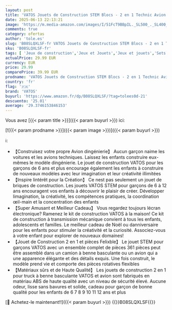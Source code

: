 ```yaml
---
layout: post
title: 'VATOS Jouets de Construction STEM Blocs - 2 en 1 Technic Avion Camion 361 PCS Créative Briques Bâtiment Pédagogique Blocs de Construction Éducatifs pour Garçons Enfants de 6 7 8 9 10+ Ans'
date: 2025-06-13 22:13:21
image: 'https://m.media-amazon.com/images/I/51FcT9BBpIL._SL500_._SL400_.jpg'
comments: true
category: ofertas
author: 'tole.es'
slug: 'B08SLQXLSF-fr VATOS Jouets de Construction STEM Blocs - 2 en 1 Technic...'
sku: 'B08SLQXLSF-fr'
tags: [ 'Jeux de construction','Jeux et Jouets','Jeux et jouets','Sets de jeux de construction','vatos','🇫🇷', ]
actualPrice: 29.99 EUR
currency: EUR
price: 29.99
comparePrice: 39.99 EUR
prodname: 'VATOS Jouets de Construction STEM Blocs - 2 en 1 Technic Avion Camion 361 PCS Créative Briques Bâtiment Pédagogique Blocs de Construction Éducatifs pour Garçons Enfants de 6 7 8 9 10+ Ans'
country: 'fr'
flag: '🇫🇷'
brand: 'VATOS'
buyurl: 'https://www.amazon.fr/dp/B08SLQXLSF/?tag=tolees0d-21'
descuento: '25.01'
average: '29.3746153846153'
---
```


Vous avez [{{< param title >}}]({{< param buyurl >}}) ici:

[![{{< param prodname >}}]({{< param image >}})]({{< param buyurl >}})

ℹ️:

- 【Construisez votre propre Avion dingénierie】 Aucun garçon naime les voitures et les avions techniques. Laissez les enfants construire eux-mêmes le modèle dingénierie. Le jouet de construction VATOS pour les garçons de 6 ans et plus encourage également les enfants à construire de nouveaux modèles avec leur imagination et leur créativité illimitées
- 【Inspire lintérêt pour la Création】 Ce nest pas seulement un jouet de briques de construction. Les jouets VATOS STEM pour garçons de 6 à 12 ans encouragent vos enfants à découvrir le plaisir de créer. Développer limagination, la créativité, les compétences pratiques, la coordination œil-main et la concentration des enfants
- 【Super Amusant et Meilleur Cadeau】 Vous regardez toujours lécran électronique? Ramenez le kit de construction VATOS à la maison! Ce kit de construction à transmission mécanique convient à tous les enfants, adolescents et familles. Le meilleur cadeau de Noël ou danniversaire pour les enfants pour stimuler la créativité et la curiosité. Associez-vous à votre enfant pour explorer de nouveaux domaines!
- 【Jouet de Construction 2 en 1 et pièces Felixble】 Le jouet STEM pour garçons VATOS avec un ensemble complet de pièces 361 pièces peut être assemblé dans un camion à benne basculante ou un avion qui a une apparence élégante et des détails exquis. Une fois construit, le modèle prend vie et comporte des pièces rotatives flexibles
- 【Matériaux sûrs et de Haute Qualité】 Les jouets de construction 2 en 1 pour truck à benne basculante VATOS et avion sont fabriqués en matériau ABS de haute qualité avec un niveau de sécurité élevé. Aucune odeur, lisse sans bavures et solide, cadeau pour garçon de bonne qualité pour les enfants de 6 7 8 9 10 11 12 ans et plus

[🛒 Achetez-le maintenant!!]({{< param buyurl >}})
{{<world>}}B08SLQXLSF{{</world>}}
